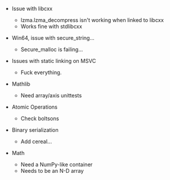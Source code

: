 - Issue with libcxx
    - lzma.lzma_decompress isn't working when linked to libcxx
    - Works fine with stdlibcxx

- Win64, issue with secure_string...
    - Secure_malloc is failing...

- Issues with static linking on MSVC
    - Fuck everything.

- Mathlib
    - Need array/axis unittests

- Atomic Operations
    - Check boltsons

- Binary serialization
    - Add cereal...

- Math
    - Need a NumPy-like container
    - Needs to be an N-D array

